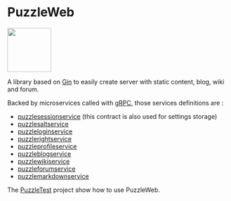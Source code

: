 # PuzzleWeb

<img src="https://github.com/dvaumoron/puzzleweb/raw/main/static/images/puzzlelogo.jpg" width="100">

A library based on [Gin](https://gin-gonic.com/) to easily create server with static content, blog, wiki and forum.

Backed by microservices called with [gRPC](https://grpc.io/), those services definitions are :
- [puzzlesessionservice](https://github.com/dvaumoron/puzzlesessionservice) (this contract is also used for settings storage)
- [puzzlesaltservice](https://github.com/dvaumoron/puzzlesaltservice)
- [puzzleloginservice](https://github.com/dvaumoron/puzzleloginservice)
- [puzzlerightservice](https://github.com/dvaumoron/puzzlerightservice)
- [puzzleprofileservice](https://github.com/dvaumoron/puzzleprofileservice)
- [puzzleblogservice](https://github.com/dvaumoron/puzzleblogservice)
- [puzzlewikiservice](https://github.com/dvaumoron/puzzlewikiservice)
- [puzzleforumservice](https://github.com/dvaumoron/puzzleforumservice)
- [puzzlemarkdownservice](https://github.com/dvaumoron/puzzlemarkdownservice)

The [PuzzleTest](https://github.com/dvaumoron/puzzletest) project show how to use PuzzleWeb.
